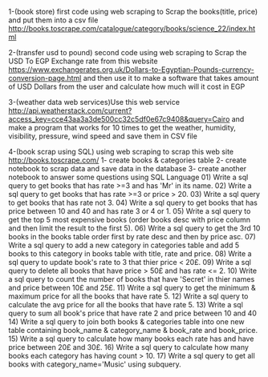 1-(book store) first code using web scraping to Scrap the books(title, price) and put them into a csv file
http://books.toscrape.com/catalogue/category/books/science_22/index.html


2-(transfer usd to pound) second code using web scraping to Scrap the USD To EGP Exchange rate from this website
https://www.exchangerates.org.uk/Dollars-to-Egyptian-Pounds-currency-conversion-page.html
and then use it to make a software that takes amount of USD Dollars from the user and calculate how much will it cost in EGP


3-(weather data web services)Use this web service  
http://api.weatherstack.com/current?access_key=cce43aa3a3de500cc32c5df0e67c9408&query=Cairo
and make a program that works for 10 times to get the weather, humidity, visibility, pressure, wind speed and save them in CSV file

4-(book scrap using SQL) using web scraping to scrap this web site 
http://books.toscrape.com/
1- create books & categories table
2- create notebook to scrap data and save data in the database
3- create another notebook to answer some questions using SQL Language
	01) Write a sql query to get books that has rate >=3 and has 'Mr' in its name.
	02) Write a sql query to get books that has rate >=3 or price > 20.
	03) Write a sql query to get books that has rate not 3.
	04) Write a sql query to get books that has price between 10 and 40 and has rate 3 or 4 or 1.
	05) Write a sql query to get the top 5 most expensive books (order books desc with price column and then limit the result to the first 5).
	06) Write a sql query to get the 3rd 10 books in the books table order first by rate desc and then by price asc.
	07) Write a sql query to add a new category in categories table and add 5 books to this category in books table with title, rate and price.
	08) Write a sql query to update book's rate to 3 that thier price < 20£.
	09) Write a sql query to delete all books that have price > 50£ and has rate <= 2.
	10) Write a sql query to count the number of books that have 'Secret' in thier names and price between 10£ and 25£.
	11) Write a sql query to get the minimum & maximum price for all the books that have rate 5.
	12) Write a sql query to calculate the avg price for all the books that have rate 5.
	13) Write a sql query to sum all book's price that have rate 2 and price between 10 and 40
	14) Write a sql query to join both books & categories table into one new table containing book_name & category_name & book_rate and book_price.
	15) Write a sql query to calculate how many books each rate has and have price between 20£ and 30£.
	16) Write a sql query to calculate how many books each category has having count > 10.
	17) Write a sql query to get all books with category_name='Music' using subquery.

